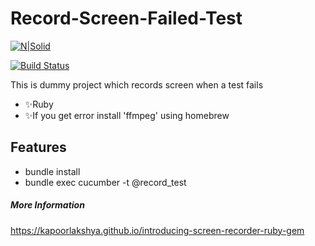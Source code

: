# Record-Screen-Failed-Test

[![N|Solid](https://cldup.com/dTxpPi9lDf.thumb.png)](https://nodesource.com/products/nsolid)

[![Build Status](https://travis-ci.org/joemccann/dillinger.svg?branch=master)](https://travis-ci.org/joemccann/dillinger)

This is dummy project which records screen when a test fails

- ✨Ruby
- ✨If you get error install 'ffmpeg' using homebrew

## Features

- bundle install
- bundle exec cucumber -t @record_test

##### More Information
https://kapoorlakshya.github.io/introducing-screen-recorder-ruby-gem
